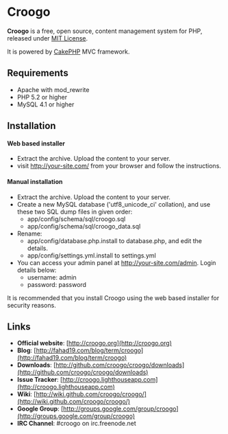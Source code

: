 # Croogo

**Croogo** is a free, open source, content management system for PHP, released under [MIT License](http://github.com/croogo/croogo/blob/master/LICENSE.txt).

It is powered by [CakePHP](http://cakephp.org) MVC framework.

## Requirements
  * Apache with mod_rewrite
  * PHP 5.2 or higher
  * MySQL 4.1 or higher

## Installation

#### Web based installer

  * Extract the archive. Upload the content to your server.
  * visit http://your-site.com/ from your browser and follow the instructions.

#### Manual installation

  * Extract the archive. Upload the content to your server.
  * Create a new MySQL database ('utf8_unicode_ci' collation), and use these two SQL dump files in given order:
    * app/config/schema/sql/croogo.sql
    * app/config/schema/sql/croogo_data.sql
  * Rename:
    * app/config/database.php.install to database.php, and edit the details.
    * app/config/settings.yml.install to settings.yml
  * You can access your admin panel at http://your-site.com/admin. Login details below:
    * username: admin
    * password: password

It is recommended that you install Croogo using the web based installer for security reasons.

## Links

  * **Official website**: [http://croogo.org](http://croogo.org)
  * **Blog**: [http://fahad19.com/blog/term/croogo](http://fahad19.com/blog/term/croogo)
  * **Downloads**: [http://github.com/croogo/croogo/downloads](http://github.com/croogo/croogo/downloads)
  * **Issue Tracker**: [http://croogo.lighthouseapp.com](http://croogo.lighthouseapp.com)
  * **Wiki**: [http://wiki.github.com/croogo/croogo/](http://wiki.github.com/croogo/croogo/)
  * **Google Group**: [http://groups.google.com/group/croogo](http://groups.google.com/group/croogo)
  * **IRC Channel**: #croogo on irc.freenode.net
